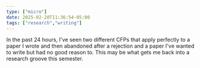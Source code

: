 ```yaml
---
type: ["micro"]
date: 2025-02-20T11:36:54-05:00
tags: ["research","writing"]
---
```

In the past 24 hours, I've seen two different CFPs that apply perfectly to a paper I wrote and then abandoned after a rejection and a paper I've wanted to write but had no good reason to. This may be what gets me back into a research groove this semester.
